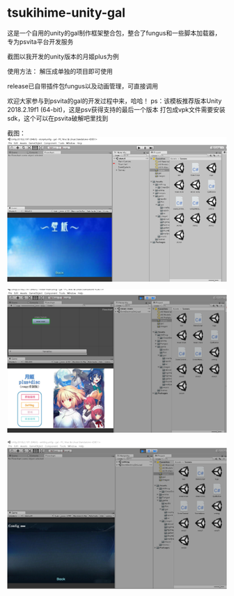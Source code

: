 # tsukihime-unity-gal
这是一个自用的unity的gal制作框架整合包，整合了fungus和一些脚本加载器，专为psvita平台开发服务


截图以我开发的unity版本的月姬plus为例


使用方法：
解压成单独的项目即可使用

release已自带插件包fungus以及动画管理，可直接调用


欢迎大家参与到psvita的gal的开发过程中来，哈哈！
ps：该模板推荐版本Unity 2018.2.19f1 (64-bit)，这是psv获得支持的最后一个版本
打包成vpk文件需要安装sdk，这个可以在psvita破解吧里找到

截图：
![image](https://github.com/qianmozhongheng/tsukihime-unity-gal/blob/main/1.PNG)

![image](https://github.com/qianmozhongheng/tsukihime-unity-gal/blob/main/2.PNG)

![image](https://github.com/qianmozhongheng/tsukihime-unity-gal/blob/main/3.PNG)
